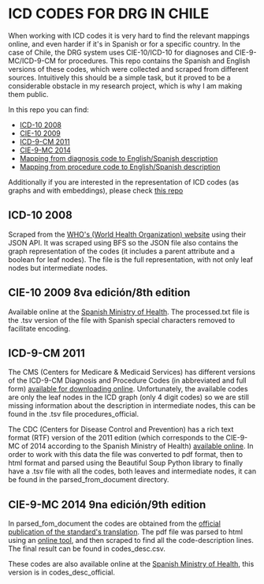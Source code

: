 # ICD CODES FOR DRG IN CHILE 

When working with ICD codes it is very hard to find the relevant mappings online, and even harder if it's in Spanish or for a specific country. In the case of Chile, the DRG system uses CIE-10/ICD-10 for diagnoses and CIE-9-MC/ICD-9-CM for procedures. This repo contains the Spanish and English versions of these codes, which were collected and scraped from different sources. Intuitively this should be a simple task, but it proved to be a considerable obstacle in my research project, which is why I am making them public. 

In this repo you can find:

- [ICD-10 2008](./diagnoses/en)
- [CIE-10 2009](./diagnoses/es)
- [ICD-9-CM 2011](./procedures/en)
- [CIE-9-MC 2014](./procedures/es)
- [Mapping from diagnosis code to English/Spanish description](./diagnoses)
- [Mapping from procedure code to English/Spanish description](./procedures)

Additionally if you are interested in the representation of ICD codes (as graphs and with embeddings), please check [this repo](https://github.com/tamycova/ICD-embeddings)


## ICD-10 2008

Scraped from the [WHO's (World Health Organization) website](https://icd.who.int/browse10/2008/en) using their JSON API. It was scraped using BFS so the JSON file also contains the graph representation of the codes (it includes a parent attribute and a boolean for leaf nodes). The file is the full representation, with not only leaf nodes but intermediate nodes.

## CIE-10 2009 8va edición/8th edition

Available online at the [Spanish Ministry of Health](https://eciemaps.mscbs.gob.es/ecieMaps/documentation/documentation.html). The processed.txt file is the .tsv 
version of the file with Spanish special characters removed to facilitate encoding. 


## ICD-9-CM 2011

The CMS (Centers for Medicare & Medicaid Services) has different versions of the ICD-9-CM Diagnosis and Procedure Codes (in abbreviated and full form) [available for downloading online](https://www.cms.gov/Medicare/Coding/ICD9ProviderDiagnosticCodes/codes). Unfortunately, the available codes are only the leaf nodes in the ICD graph (only 4 digit codes) so we are still missing information about the description in intermediate nodes, this can be found in the .tsv file procedures_official. 

The CDC (Centers for Disease Control and Prevention) has a rich text format (RTF) version of the 2011 edition (which corresponds to the CIE-9-MC of 2014 according to the Spanish Ministry of Health) [available online](https://www.cdc.gov/nchs/icd/icd9cm.htm). In order to work with this data the file was converted to pdf format, then to html format and parsed using the Beautiful Soup Python library to finally have a .tsv file with all the codes, both leaves and intermediate nodes, it can be found in the parsed_from_document directory. 

## CIE-9-MC 2014 9na edición/9th edition

In parsed_fom_document the codes are obtained from the [official publication of the standard's translation](https://www.mscbs.gob.es/estadEstudios/estadisticas/docs/CIE9MC_2014_def_accesible.pdf). The pdf file was parsed to html using an [online tool](https://www.pdftohtml.net/), and then scraped to find all the code-description lines. The final result can be found in codes_desc.csv. 

These codes are also available online at the [Spanish Ministry of Health](https://eciemaps.mscbs.gob.es/ecieMaps/documentation/documentation.html), this version is in codes_desc_official.
